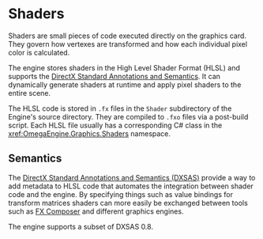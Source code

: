# Shaders

Shaders are small pieces of code executed directly on the graphics card. They govern how vertexes are transformed and how each individual pixel color is calculated.

The engine stores shaders in the High Level Shader Format (HLSL) and supports the [DirectX Standard Annotations and Semantics](#semantics). It can dynamically generate shaders at runtime and apply pixel shaders to the entire scene.

The HLSL code is stored in `.fx` files in the `Shader` subdirectory of the Engine's source directory. They are compiled to `.fxo` files via a post-build script. Each HLSL file usually has a corresponding C# class in the <xref:OmegaEngine.Graphics.Shaders> namespace.

## Semantics

The [DirectX Standard Annotations and Semantics (DXSAS)](https://docs.microsoft.com/en-us/windows/desktop/direct3d9/dx9-graphics-reference-effects-dxsas) provide a way to add metadata to HLSL code that automates the integration between shader code and the engine. By specifying things such as value bindings for transform matrices shaders can more easily be exchanged between tools such as [FX Composer](http://developer.nvidia.com/fx-composer) and different graphics engines.

The engine supports a subset of DXSAS 0.8.
